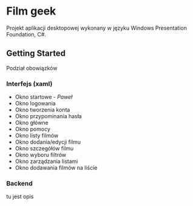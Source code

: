 # Film geek

Projekt aplikacji desktopowej wykonany w języku Windows Presentation Foundation, C#.

## Getting Started

Podział obowiązków

### Interfejs (xaml)

* Okno startowe - *Paweł*
* Okno logowania
* Okno tworzenia konta
* Okno przypominania hasła
* Okno główne
* Okno pomocy
* Okno listy filmów
* Okno dodania/edycji filmu
* Okno szczegółów filmu
* Okno wyboru filtrów
* Okno zarządzania listami
* Okno dodawania filmów na liście

### Backend

tu jest opis 
